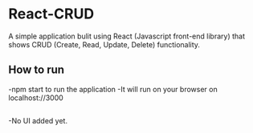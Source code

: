 # React-CRUD
A simple application bulit using React (Javascript front-end library) that shows CRUD (Create, Read, Update, Delete) functionality.

## How to run
-npm start to run the application
-It will run on your browser on localhost://3000

##
-No UI added yet.

